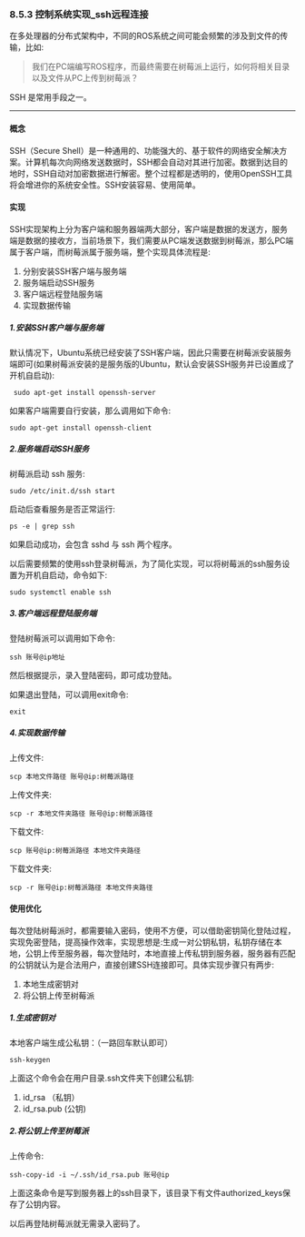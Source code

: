 ### 8.5.3 控制系统实现\_ssh远程连接

在多处理器的分布式架构中，不同的ROS系统之间可能会频繁的涉及到文件的传输，比如:

> 我们在PC端编写ROS程序，而最终需要在树莓派上运行，如何将相关目录以及文件从PC上传到树莓派？

SSH 是常用手段之一。

---

#### 概念

SSH（Secure Shell）是一种通用的、功能强大的、基于软件的网络安全解决方案。计算机每次向网络发送数据时，SSH都会自动对其进行加密。数据到达目的地时，SSH自动对加密数据进行解密。整个过程都是透明的，使用OpenSSH工具将会增进你的系统安全性。SSH安装容易、使用简单。

#### 实现

SSH实现架构上分为客户端和服务器端两大部分，客户端是数据的发送方，服务端是数据的接收方，当前场景下，我们需要从PC端发送数据到树莓派，那么PC端属于客户端，而树莓派属于服务端，整个实现具体流程是:

1. 分别安装SSH客户端与服务端
2. 服务端启动SSH服务
3. 客户端远程登陆服务端
4. 实现数据传输

##### 1.安装SSH客户端与服务端

默认情况下，Ubuntu系统已经安装了SSH客户端，因此只需要在树莓派安装服务端即可\(如果树莓派安装的是服务版的Ubuntu，默认会安装SSH服务并已设置成了开机自启动\):

```
 sudo apt-get install openssh-server
```

如果客户端需要自行安装，那么调用如下命令:

```
sudo apt-get install openssh-client
```

##### 2.服务端启动SSH服务

树莓派启动 ssh 服务:

```
sudo /etc/init.d/ssh start
```

启动后查看服务是否正常运行:

```
ps -e | grep ssh
```

如果启动成功，会包含 sshd 与 ssh 两个程序。

以后需要频繁的使用ssh登录树莓派，为了简化实现，可以将树莓派的ssh服务设置为开机自启动，命令如下:

```
sudo systemctl enable ssh
```

##### 3.客户端远程登陆服务端

登陆树莓派可以调用如下命令:

```
ssh 账号@ip地址
```

然后根据提示，录入登陆密码，即可成功登陆。

如果退出登陆，可以调用exit命令:

```
exit
```

##### 4.实现数据传输

上传文件:

```
scp 本地文件路径 账号@ip:树莓派路径
```

上传文件夹:

```
scp -r 本地文件夹路径 账号@ip:树莓派路径
```

下载文件:

```
scp 账号@ip:树莓派路径 本地文件夹路径
```

下载文件夹:

```
scp -r 账号@ip:树莓派路径 本地文件夹路径
```

#### 使用优化

每次登陆树莓派时，都需要输入密码，使用不方便，可以借助密钥简化登陆过程，实现免密登陆，提高操作效率，实现思想是:生成一对公钥私钥，私钥存储在本地，公钥上传至服务器，每次登陆时，本地直接上传私钥到服务器，服务器有匹配的公钥就认为是合法用户，直接创建SSH连接即可。具体实现步骤只有两步:

1. 本地生成密钥对
2. 将公钥上传至树莓派

##### 1.生成密钥对

本地客户端生成公私钥：（一路回车默认即可）

```
ssh-keygen
```

上面这个命令会在用户目录.ssh文件夹下创建公私钥:

1. id\_rsa （私钥）
2. id\_rsa.pub \(公钥\)

##### 2.将公钥上传至树莓派

上传命令:

```
ssh-copy-id -i ~/.ssh/id_rsa.pub 账号@ip
```

上面这条命令是写到服务器上的ssh目录下，该目录下有文件authorized\_keys保存了公钥内容。

以后再登陆树莓派就无需录入密码了。

